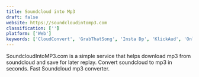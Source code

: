 ```yaml
---
title: Soundcloud into Mp3
draft: false 
website: https://soundcloudintomp3.com
classification: ['']
platform: ['Web']
keywords: ['CloudConvert', 'GrabThatSong', 'Insta Dp', 'KlickAud', 'Online File Converter', 'SoundCloud MP3', 'SoundCloud to MP3', 'SoundCloud-Mp3.io', 'Soundcloudify', 'Toolswow Instagram Downloader', 'TubeOffline']
---
```

SoundcloudIntoMP3.com is a simple service that helps download mp3 from soundcloud and save for later replay. Convert soundcloud to mp3 in seconds. Fast Soundcloud mp3 converter.